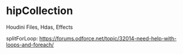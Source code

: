 # hipCollection

Houdini Files, Hdas, Effects

splitForLoop: https://forums.odforce.net/topic/32014-need-help-with-loops-and-foreach/
